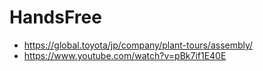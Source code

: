 # HandsFree
- https://global.toyota/jp/company/plant-tours/assembly/
- https://www.youtube.com/watch?v=pBk7if1E40E
